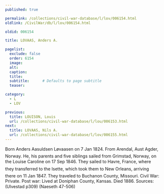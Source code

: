 ```yaml
---
published: true

permalink: /collections/civil-war-database/l/lov/006154.html
oldlink: /CivilWar/db/l/lov/006154.html

oldid: 006154

title: LOVAAS, Anders A.

pagelist:
  exclude: false
  order: 6154
  image: 
  alt:
  caption:
  title:
  subtitle:      # Defaults to page subtitle
  teaser:

category: 
  - L 
  - LOV

previous:
  title: LOUISON, Louis
  url: /collections/civil-war-database/l/lou/006153.html  
next:
  title: LOVAAS, Nils A.
  url: /collections/civil-war-database/l/lov/006155.html   
---
```

Born &#147;Anders Aasuldsen L&oslash;vaasen&#148; on 7 Jan 1824. From Arendal, Aust Agder, Norway. He, his parents and five siblings sailed from Grimstad, Norway, on the &#147;Louise Caroline&#148; on 17 Sep 1846. They sailed to Havre, France, where they transferred to the &#147;Isette&#148;, which took them to New Orleans, arriving there on 11 Jan 1847. They traveled to Buchanon County, Missouri. Civil War: Private. Post war: Lived at Doniphan County, Kansas. Died 1886. Sources: (Ulvestad p309) (Naeseth &#146;47-506)